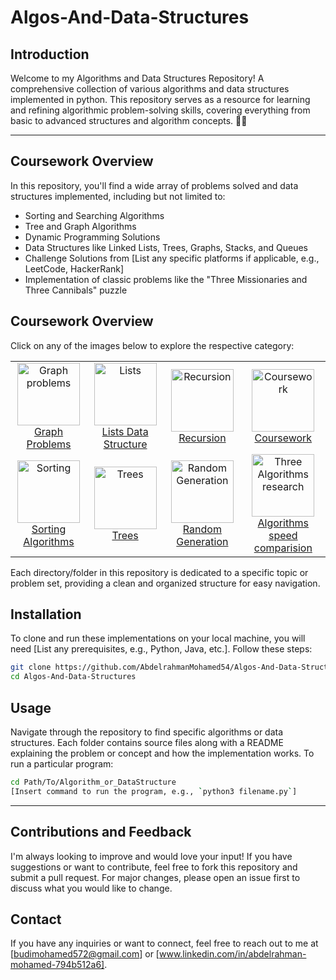 # Algos-And-Data-Structures

## Introduction
Welcome to my Algorithms and Data Structures Repository! A comprehensive collection of various algorithms and data structures implemented in python. This repository serves as a resource for learning and refining algorithmic problem-solving skills, covering everything from basic to advanced structures and algorithm concepts. 🧠🧩

---

## Coursework Overview
In this repository, you'll find a wide array of problems solved and data structures implemented, including but not limited to:

- Sorting and Searching Algorithms
- Tree and Graph Algorithms
- Dynamic Programming Solutions
- Data Structures like Linked Lists, Trees, Graphs, Stacks, and Queues
- Challenge Solutions from [List any specific platforms if applicable, e.g., LeetCode, HackerRank]
- Implementation of classic problems like the "Three Missionaries and Three Cannibals" puzzle

<h2>Coursework Overview</h2>
<p>Click on any of the images below to explore the respective category:</p>

<table>
  <tr>
    <td align="center">
      <a href="https://github.com/AbdelrahmanMohamed54/Algos-And-Data-Structures/tree/main/Graphs">
        <img src="https://www.codespeedy.com/wp-content/uploads/2020/05/graphcolouring.jpeg" alt="Graph problems" width="100" height="100"/>
        <br>Graph Problems
      </a>
    </td>
    <td align="center">
      <a href="https://github.com/AbdelrahmanMohamed54/Algos-And-Data-Structures/tree/main/Lists">
        <img src="https://www.tutorialstonight.com/assets/python/add-items-to-python-list-example.png" alt="Lists" width="100" height="100"/>
        <br>Lists Data Structure
      </a>
    </td>
    <td align="center">
      <a href="https://github.com/AbdelrahmanMohamed54/Algos-And-Data-Structures/tree/main/Recursion">
        <img src="https://scaler-topics-articles-md.s3.us-west-2.amazonaws.com/recursion-in-python-with-numbers.webp" alt="Recursion" width="100" height="100"/>
        <br>Recursion
      </a>
    </td>
    <td align="center">
      <a href="https://github.com/AbdelrahmanMohamed54/Algos-And-Data-Structures/blob/main/Coursework.pdf">
        <img src="https://www.archcareersguide.com/wp-content/uploads/2018/09/coursework.jpg" alt="Coursework" width="100" height="100"/>
        <br>Coursework
      </a>
    </td>
    <!-- Add more cells for other categories -->
  </tr>
  <tr>
    <td align="center">
      <a href="https://github.com/AbdelrahmanMohamed54/Algos-And-Data-Structures/tree/main/Sorting">
        <img src="https://miro.medium.com/v2/resize:fit:432/1*Bdv_19j6x6oqZc8auXpaGg.jpeg" alt="Sorting" width="100" height="100"/>
        <br>Sorting Algorithms
      </a>
    </td>
    <td align="center">
      <a href="https://github.com/AbdelrahmanMohamed54/Algos-And-Data-Structures/tree/main/Trees">
        <img src="https://miro.medium.com/v2/resize:fit:1126/0*19Nw2IJzzyQiLtP3.png" alt="Trees" width="100" height="100"/>
        <br>Trees
      </a>
    </td>
     <td align="center">
      <a href="https://github.com/AbdelrahmanMohamed54/Algos-And-Data-Structures/tree/main/Selected_random_gen">
        <img src="https://i.stack.imgur.com/24q4M.png" alt="Random Generation" width="100" height="100"/>
        <br>Random Generation
      </a>
    </td>
    <td align="center">
      <a href="https://github.com/AbdelrahmanMohamed54/Algos-And-Data-Structures/blob/main/TheThreeAlgosComparision.pdf">
        <img src="https://www.adobe.com/acrobat/guides/media_1a9bab53a3ff7e46552a672082d10594be0de2f12.png?width=750&format=png&optimize=medium" alt="Three Algorithms research" width="100" height="100"/>
        <br>Algorithms speed comparision
      </a>
    </td>
    <!-- Add more cells for other categories -->
  </tr>
</table>


Each directory/folder in this repository is dedicated to a specific topic or problem set, providing a clean and organized structure for easy navigation.

## Installation
To clone and run these implementations on your local machine, you will need [List any prerequisites, e.g., Python, Java, etc.]. Follow these steps:

```bash
git clone https://github.com/AbdelrahmanMohamed54/Algos-And-Data-Structures.git
cd Algos-And-Data-Structures
```

## Usage
Navigate through the repository to find specific algorithms or data structures. Each folder contains source files along with a README explaining the problem or concept and how the implementation works. To run a particular program:

```bash
cd Path/To/Algorithm_or_DataStructure
[Insert command to run the program, e.g., `python3 filename.py`]
```

---

## Contributions and Feedback
I'm always looking to improve and would love your input! If you have suggestions or want to contribute, feel free to fork this repository and submit a pull request. For major changes, please open an issue first to discuss what you would like to change.

## Contact
If you have any inquiries or want to connect, feel free to reach out to me at [budimohamed572@gmail.com] or [www.linkedin.com/in/abdelrahman-mohamed-794b512a6].

